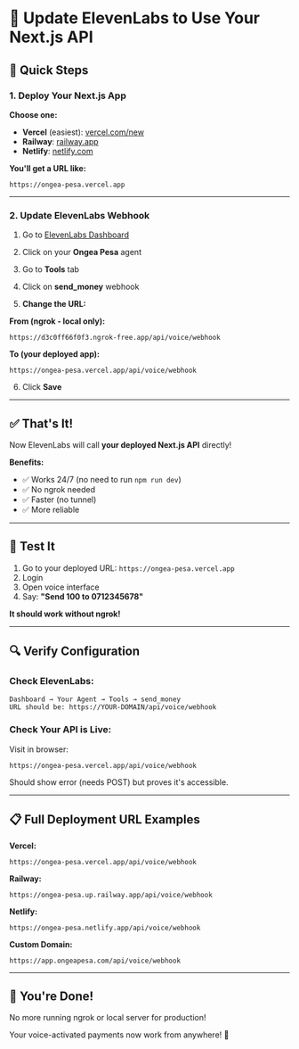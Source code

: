 # 🎤 Update ElevenLabs to Use Your Next.js API

## 🎯 Quick Steps

### 1. Deploy Your Next.js App

**Choose one:**

- **Vercel** (easiest): [vercel.com/new](https://vercel.com/new)
- **Railway**: [railway.app](https://railway.app)
- **Netlify**: [netlify.com](https://netlify.com)

**You'll get a URL like:**
```
https://ongea-pesa.vercel.app
```

---

### 2. Update ElevenLabs Webhook

1. Go to [ElevenLabs Dashboard](https://elevenlabs.io/app/conversational-ai)
2. Click on your **Ongea Pesa** agent
3. Go to **Tools** tab
4. Click on **send_money** webhook

5. **Change the URL:**

**From (ngrok - local only):**
```
https://d3c0ff66f0f3.ngrok-free.app/api/voice/webhook
```

**To (your deployed app):**
```
https://ongea-pesa.vercel.app/api/voice/webhook
```

6. Click **Save**

---

## ✅ That's It!

Now ElevenLabs will call **your deployed Next.js API** directly!

**Benefits:**
- ✅ Works 24/7 (no need to run `npm run dev`)
- ✅ No ngrok needed
- ✅ Faster (no tunnel)
- ✅ More reliable

---

## 🧪 Test It

1. Go to your deployed URL: `https://ongea-pesa.vercel.app`
2. Login
3. Open voice interface
4. Say: **"Send 100 to 0712345678"**

**It should work without ngrok!**

---

## 🔍 Verify Configuration

### Check ElevenLabs:
```
Dashboard → Your Agent → Tools → send_money
URL should be: https://YOUR-DOMAIN/api/voice/webhook
```

### Check Your API is Live:
Visit in browser:
```
https://ongea-pesa.vercel.app/api/voice/webhook
```

Should show error (needs POST) but proves it's accessible.

---

## 📋 Full Deployment URL Examples

**Vercel:**
```
https://ongea-pesa.vercel.app/api/voice/webhook
```

**Railway:**
```
https://ongea-pesa.up.railway.app/api/voice/webhook
```

**Netlify:**
```
https://ongea-pesa.netlify.app/api/voice/webhook
```

**Custom Domain:**
```
https://app.ongeapesa.com/api/voice/webhook
```

---

## 🎉 You're Done!

No more running ngrok or local server for production!

Your voice-activated payments now work from anywhere! 🚀

